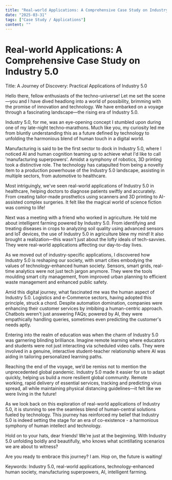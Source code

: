 ```yaml
---
title: "Real-world Applications: A Comprehensive Case Study on Industry 5.0"
date: "2025-03-31"
tags: ["Case Study / Applications"]
content: ""
---
```


# Real-world Applications: A Comprehensive Case Study on Industry 5.0

Title: A Journey of Discovery: Practical Applications of Industry 5.0

Hello there, fellow enthusiasts of the techno-universe! Let me set the scene—you and I have dived headlong into a world of possibility, brimming with the promise of innovation and technology. We have embarked on a voyage through a fascinating landscape—the rising era of Industry 5.0. 

Industry 5.0, for me, was an eye-opening concept I stumbled upon during one of my late-night techno-marathons. Much like you, my curiosity led me from bluntly understanding this as a future defined by technology to unfolding the harmonious blend of human touch in a digital world.

Manufacturing is said to be the first sector to dock in Industry 5.0, where I noticed AI and human cognition teaming up to achieve what I'd like to call 'manufacturing superpowers'. Amidst a symphony of robotics, 3D printing took a distinctive role. The technology has catapulted from being a novelty item to a production powerhouse of the Industry 5.0 landscape, assisting in multiple sectors, from automotive to healthcare.

Most intriguingly, we've seen real-world applications of Industry 5.0 in healthcare, helping doctors to diagnose patients swiftly and accurately. From creating tailor-made prosthetics using scanners and 3D printing to AI-assisted complex surgeries. It felt like the magical world of science fiction was coming to life!

Next was a meeting with a friend who worked in agriculture. He told me about intelligent farming powered by Industry 5.0. From identifying and treating diseases in crops to analyzing soil quality using advanced sensors and IoT devices, the use of Industry 5.0 in agriculture blew my mind! It also brought a realization—this wasn't just about the lofty ideals of tech-savvies. They were real-world applications affecting our day-to-day lives.

As we moved out of industry-specific applications, I discovered how Industry 5.0 is reshaping our society, with smart cities embodying the values of technology-enhanced human society. Sensors, smart grids, real-time analytics were not just tech jargon anymore. They were the tools moulding smart city management, from improved urban planning to efficient waste management and enhanced public safety.

Amid this digital journey, what fascinated me was the human aspect of Industry 5.0. Logistics and e-Commerce sectors, having adopted this principle, struck a chord. Despite automation domination, companies were enhancing their customer services by imbibing a human-centric approach. Chatbots weren't just answering FAQs; powered by AI, they were empathically handling queries, sometimes even predicting the customer's needs aptly.

Entering into the realm of education was when the charm of Industry 5.0 was garnering blinding brilliance. Imagine remote learning where educators and students were not just interacting via scheduled video calls. They were involved in a genuine, interactive student-teacher relationship where AI was aiding in tailoring personalized learning paths. 

Reaching the end of the voyage, we’d be remiss not to mention the unprecedented global pandemic. Industry 5.0 made it easier for us to adapt quickly, helping us build a more resilient global community. Remote working, rapid delivery of essential services, tracking and predicting virus spread, all while maintaining physical distancing guidelines—it felt like we were living in the future! 

As we look back on this exploration of real-world applications of Industry 5.0, it is stunning to see the seamless blend of human-central solutions fueled by technology. This journey has reinforced my belief that Industry 5.0 is indeed setting the stage for an era of co-existence - a harmonious symphony of human intellect and technology. 

Hold on to your hats, dear friends! We're just at the beginning. With Industry 5.0 unfolding boldly and beautifully, who knows what scintillating scenarios we are about to witness?

Are you ready to embrace this journey? I am. Hop on, the future is waiting!

Keywords: Industry 5.0, real-world applications, technology-enhanced human society, manufacturing superpowers, AI, intelligent farming.
